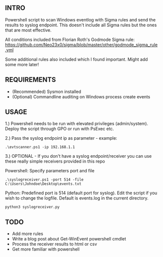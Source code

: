 ## INTRO

Powershell script to scan Windows eventlog with Sigma rules and send the results to syslog endpoint. This doesn't include all Sigma rules but the ones that are most effective.

All conditions included from Florian Roth's Godmode Sigma rule: https://github.com/Neo23x0/sigma/blob/master/other/godmode_sigma_rule.yml

Some additional rules also included which I found important. Might add some more later!

## REQUIREMENTS

- (Recommended) Sysmon installed
- (Optional) Commandline auditing on Windows process create events

## USAGE

1.) Powershell needs to be run with elevated privileges (admin/system). Deploy the script through GPO or run with PsExec etc. 

2.) Pass the syslog endpoint ip as parameter - example: 
```
.\evtscanner.ps1 -ip 192.168.1.1
```

3.) OPTIONAL - If you don't have a syslog endpoint/receiver you can use these really simple receivers provided in this repo

Powershell: Specify parameters port and file
```
.\syslogreceiver.ps1 -port 514 -file C:\Users\Johndoe\Desktop\events.txt
```
Python: Predefined port is 514 (default port for syslog). Edit the script if you wish to change the logfile. Default is events.log in the current directory. 
```
python3 syslogreceiver.py
```
## TODO

- Add more rules
- Write a blog post about Get-WinEvent powershell cmdlet
- Process the receiver results to html or csv
- Get more familiar with powershell
